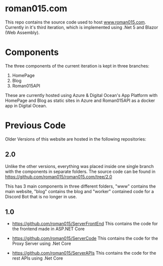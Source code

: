 # roman015.com

This repo contains the source code used to host www.roman015.com. Currently in it's third iteration, which is implemented using .Net 5 and Blazor (Web Assembly).

# Components

The three components of the current iteration is kept in three branches:

1. HomePage
2. Blog
3. Roman015API

These are currently hosted using Azure & Digital Ocean's App Platform with HomePage and Blog as static sites in Azure and Roman015API as a docker app in Digital Ocean. 

# Previous Code

Older Versions of this website are hosted in the following repositories:

## 2.0
Unlike the other versions, everything was placed inside one single branch with the components in separate folders. The source code can be found in https://github.com/roman015/roman015.com/tree/2.0

This has 3 main components in three different folders, "www" contains the main website, "blog" contains the blog and "worker" contained code for a Discord Bot that is no longer in use.

## 1.0
* https://github.com/roman015/ServerFrontEnd
This contains the code for the frontend made in ASP.NET Core 
 
* https://github.com/roman015/ServerCode
This contains the code for the Proxy Server using .Net Core
 
* https://github.com/roman015/ServerAPIs
This contains the code for the rest APIs using .Net Core
